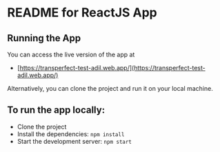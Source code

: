 # README for ReactJS App 

## Running the App
You can access the live version of the app at 
- [https://transperfect-test-adil.web.app/](https://transperfect-test-adil.web.app/)

Alternatively, you can clone the project and run it on your local machine.

## To run the app locally:

- Clone the project
- Install the dependencies: `npm install`
- Start the development server: `npm start`
